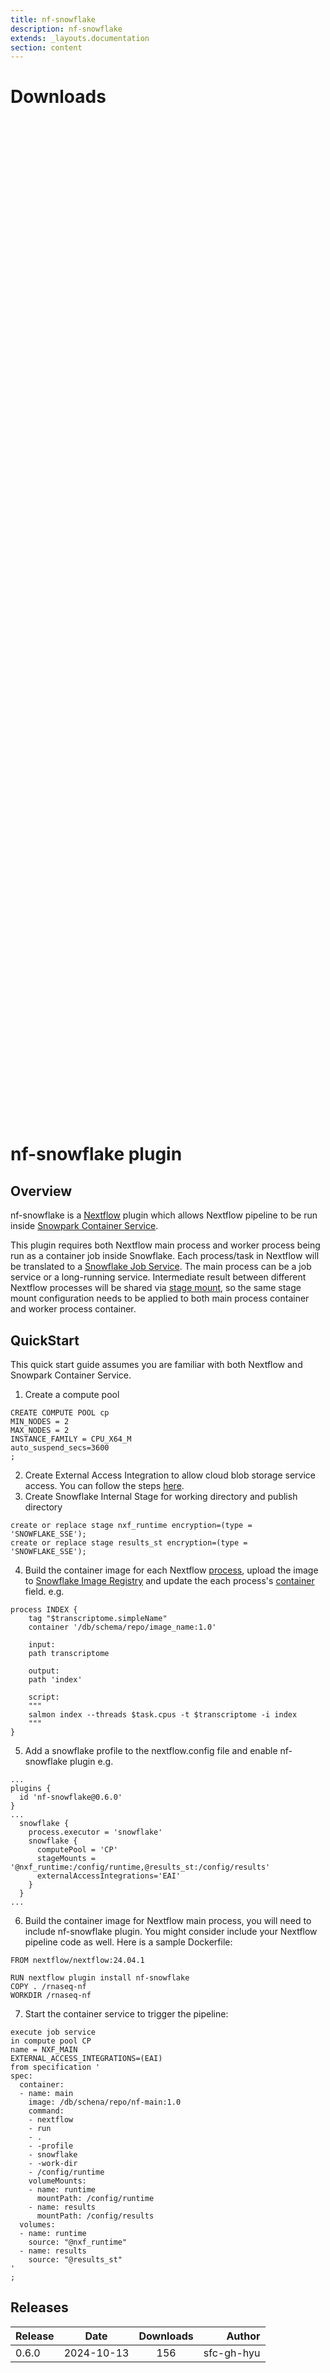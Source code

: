 ```yaml
---
title: nf-snowflake
description: nf-snowflake
extends: _layouts.documentation
section: content
---
```


# Downloads

<div style="position: relative; height:40vh; width:80vw">
    <canvas id="releases"></canvas>
</div>
<script type="module" src="nf-plugin-stats/docs/nf-snowflake/nf-snowflake.js"></script>

# nf-snowflake plugin

## Overview 
nf-snowflake is a [Nextflow](https://www.nextflow.io/docs/latest/overview.html) plugin which allows Nextflow pipeline to be run inside [Snowpark Container Service](https://docs.snowflake.com/en/developer-guide/snowpark-container-services/overview).

This plugin requires both Nextflow main process and worker process being run as a container job inside Snowflake. Each process/task in Nextflow will be translated to a [Snowflake Job Service](https://docs.snowflake.com/en/sql-reference/sql/execute-job-service). The main process can be a job service or a long-running service. Intermediate result between different Nextflow processes will be shared via [stage mount](https://docs.snowflake.com/en/developer-guide/snowpark-container-services/snowflake-stage-volume), so the same stage mount configuration needs to be applied to both main process container and worker process container.

## QuickStart

This quick start guide assumes you are familiar with both Nextflow and Snowpark Container Service.

1. Create a compute pool
```
CREATE COMPUTE POOL cp
MIN_NODES = 2
MAX_NODES = 2
INSTANCE_FAMILY = CPU_X64_M
auto_suspend_secs=3600
;
```
2. Create External Access Integration to allow cloud blob storage service access. You can follow the steps [here](https://docs.snowflake.com/en/developer-guide/snowpark-container-services/additional-considerations-services-jobs#network-egress).
3. Create Snowflake Internal Stage for working directory and publish directory
```
create or replace stage nxf_runtime encryption=(type = 'SNOWFLAKE_SSE');
create or replace stage results_st encryption=(type = 'SNOWFLAKE_SSE');
```
4. Build the container image for each Nextflow [process](https://www.nextflow.io/docs/latest/process.html), upload the image to [Snowflake Image Registry](https://docs.snowflake.com/en/developer-guide/snowpark-container-services/working-with-registry-repository) and update the each process's [container](https://www.nextflow.io/docs/latest/reference/process.html#process-container) field.
e.g.
```
process INDEX {
    tag "$transcriptome.simpleName"
    container '/db/schema/repo/image_name:1.0'

    input:
    path transcriptome

    output:
    path 'index'

    script:
    """
    salmon index --threads $task.cpus -t $transcriptome -i index
    """
}
```
5. Add a snowflake profile to the nextflow.config file and enable nf-snowflake plugin e.g.
```
...
plugins {
  id 'nf-snowflake@0.6.0'
}
...
  snowflake {
    process.executor = 'snowflake'
    snowflake {
      computePool = 'CP'
      stageMounts = '@nxf_runtime:/config/runtime,@results_st:/config/results'
      externalAccessIntegrations='EAI'
    }
  }
...
```
6. Build the container image for Nextflow main process, you will need to include nf-snowflake plugin. You might consider include your Nextflow pipeline code as well. Here is a sample Dockerfile:
```
FROM nextflow/nextflow:24.04.1

RUN nextflow plugin install nf-snowflake
COPY . /rnaseq-nf
WORKDIR /rnaseq-nf
```
7. Start the container service to trigger the pipeline:
```
execute job service
in compute pool CP
name = NXF_MAIN
EXTERNAL_ACCESS_INTEGRATIONS=(EAI)
from specification '
spec:
  container:
  - name: main
    image: /db/schena/repo/nf-main:1.0
    command:
    - nextflow
    - run
    - .
    - -profile
    - snowflake
    - -work-dir
    - /config/runtime
    volumeMounts:
    - name: runtime
      mountPath: /config/runtime
    - name: results
      mountPath: /config/results
  volumes:
  - name: runtime
    source: "@nxf_runtime"
  - name: results
    source: "@results_st"
'
;
```


## Releases

| Release                               |                       Date                       |                   Downloads                    |                           Author |
| :------------ |:------------------------------------------------:|:----------------------------------------------:|---------------------------------:|
 |  0.6.0                                               | 2024-10-13                                          | 156                                                | sfc-gh-hyu                                         |
